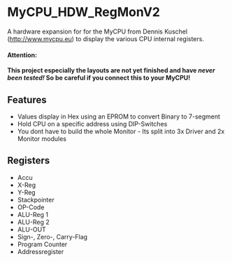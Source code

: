 # MyCPU_HDW_RegMonV2
A hardware expansion for for the MyCPU from Dennis Kuschel (http://www.mycpu.eu) to display the various CPU internal registers.

#### Attention: 
**This project especially the layouts are not yet finished and have _never been tested!_
So be careful if you connect this to your MyCPU!**

## Features
- Values display in Hex using an EPROM to convert Binary to 7-segment
- Hold CPU on a specific address using DIP-Switches
- You dont have to build the whole Monitor - Its split into 3x Driver and 2x Monitor modules

## Registers
- Accu
- X-Reg
- Y-Reg
- Stackpointer
- OP-Code
- ALU-Reg 1
- ALU-Reg 2
- ALU-OUT
- Sign-, Zero-, Carry-Flag
- Program Counter
- Addressregister
